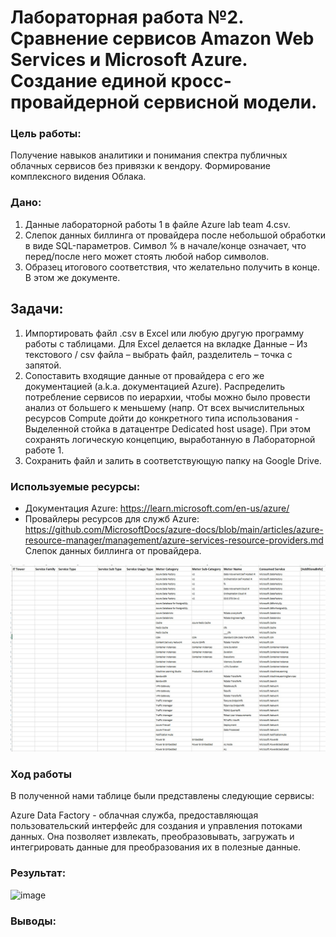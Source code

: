 # Лабораторная работа №2. Сравнение сервисов Amazon Web Services и Microsoft Azure. Создание единой кросс-провайдерной сервисной модели.

### Цель работы:
Получение навыков аналитики и понимания спектра публичных облачных сервисов без привязки к вендору. Формирование комплексного видения Облака. 

### Дано:
1. Данные лабораторной работы 1 в файле Azure lab team 4.csv.
2. Слепок данных биллинга от провайдера после небольшой обработки в виде SQL-параметров. Символ % в начале/конце означает, что перед/после него может стоять любой набор символов.
3. Образец итогового соответствия, что желательно получить в конце. В этом же документе.

## Задачи:
1. Импортировать файл .csv в Excel или любую другую программу работы с таблицами. Для Excel делается на вкладке Данные – Из текстового / csv файла – выбрать файл, разделитель – точка с запятой.
2. Сопоставить входящие данные от провайдера с его же документацией (a.k.a. документацией Azure). Распределить потребление сервисов по иерархии, чтобы можно было провести анализ от большего к меньшему (напр. От всех вычислительных ресурсов Compute дойти до конкретного типа использования - Выделенной стойка в датацентре Dedicated host usage). При этом сохранять логическую концепцию, выработанную в Лабораторной работе 1.
3. Сохранить файл и залить в соответствующую папку на Google Drive.

### Используемые ресурсы:
- Документация Azure: https://learn.microsoft.com/en-us/azure/
- Провайлеры ресурсов для служб Azure: https://github.com/MicrosoftDocs/azure-docs/blob/main/articles/azure-resource-manager/management/azure-services-resource-providers.md
Слепок данных биллинга от провайдера.

![image](photos/1.jpg)

### Ход работы

В полученной нами таблице были представлены следующие сервисы:

Azure Data Factory - облачная служба, предоставляющая пользовательский интерфейс для создания и управления потоками данных. Она позволяет  извлекать, преобразовывать, загружать и интегрировать данные для преобразования их в полезные данные.

### Результат:

![image](photos/2.jpg)

### Выводы:
